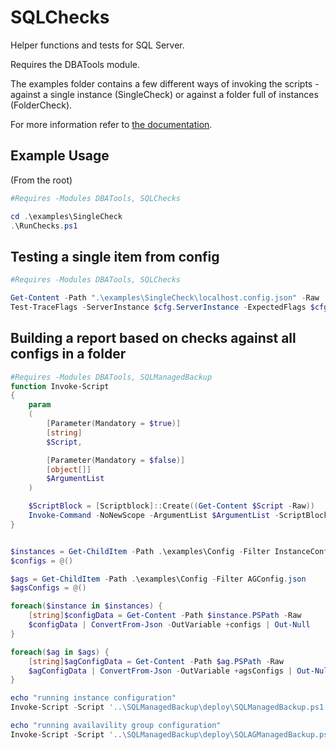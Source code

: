 # SQLChecks
Helper functions and tests for SQL Server.

Requires the DBATools module.

The examples folder contains a few different ways of invoking the scripts - against a single instance (SingleCheck) or against a folder full of instances (FolderCheck).

For more information refer to [the documentation](./docs/Readme.md).

## Example Usage
(From the root)

```powershell
#Requires -Modules DBATools, SQLChecks

cd .\examples\SingleCheck
.\RunChecks.ps1
```

## Testing a single item from config
```powershell
#Requires -Modules DBATools, SQLChecks

Get-Content -Path ".\examples\SingleCheck\localhost.config.json" -Raw | ConvertFrom-Json -OutVariable cfg | Out-Null
Test-TraceFlags -ServerInstance $cfg.ServerInstance -ExpectedFlags $cfg.TraceFlags
```

## Building a report based on checks against all configs in a folder
```powershell
#Requires -Modules DBATools, SQLManagedBackup
function Invoke-Script
{
    param
    (
        [Parameter(Mandatory = $true)]
        [string]
        $Script,

        [Parameter(Mandatory = $false)]
        [object[]]
        $ArgumentList
    )

    $ScriptBlock = [Scriptblock]::Create((Get-Content $Script -Raw))
    Invoke-Command -NoNewScope -ArgumentList $ArgumentList -ScriptBlock $ScriptBlock -Verbose
}


$instances = Get-ChildItem -Path .\examples\Config -Filter InstanceConfig.json
$configs = @()

$ags = Get-ChildItem -Path .\examples\Config -Filter AGConfig.json
$agsConfigs = @()

foreach($instance in $instances) {
    [string]$configData = Get-Content -Path $instance.PSPath -Raw
    $configData | ConvertFrom-Json -OutVariable +configs | Out-Null
}

foreach($ag in $ags) {
    [string]$agConfigData = Get-Content -Path $ag.PSPath -Raw
    $agConfigData | ConvertFrom-Json -OutVariable +agsConfigs | Out-Null
}

echo "running instance configuration"
Invoke-Script -Script '..\SQLManagedBackup\deploy\SQLManagedBackup.ps1' -ArgumentList $configs -Verbose

echo "running availavility group configuration"
Invoke-Script -Script '..\SQLManagedBackup\deploy\SQLAGManagedBackup.ps1' -ArgumentList $agsConfigs -Verbose.
```